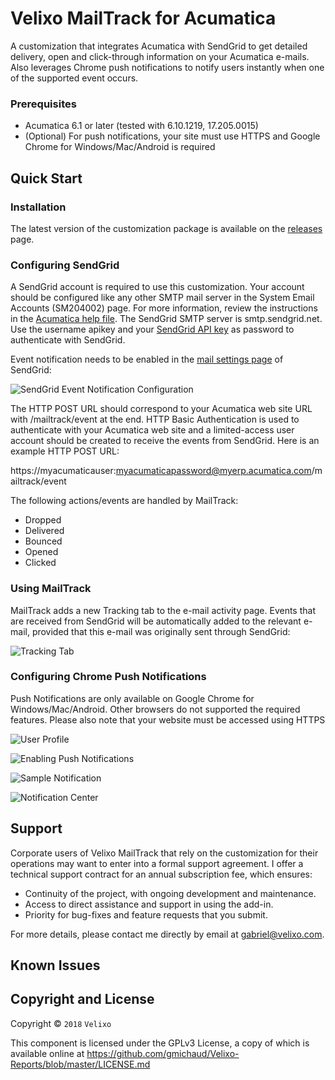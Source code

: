 ﻿Velixo MailTrack for Acumatica
======================================
A customization that integrates Acumatica with SendGrid to get detailed delivery, open and click-through information on your Acumatica e-mails. Also leverages Chrome push notifications to notify users instantly when one of the supported event occurs.

### Prerequisites
* Acumatica 6.1 or later (tested with 6.10.1219, 17.205.0015)
* (Optional) For push notifications, your site must use HTTPS and Google Chrome for Windows/Mac/Android is required

Quick Start
-----------

### Installation
The latest version of the customization package is available on the [releases](https://github.com/gmichaud/Velixo-MailTrack/releases) page.

### Configuring SendGrid
A SendGrid account is required to use this customization. Your account should be configured like any other SMTP mail server in the System Email Accounts (SM204002) page. For more information, review the instructions in the [Acumatica help file](https://help.acumatica.com/?ScreenId=ShowWiki&pageid=77f0cf69-a363-4b12-9241-2ff4dd54d8ae). The SendGrid SMTP server is smtp.sendgrid.net. Use the username apikey and your [SendGrid API key](https://app.sendgrid.com/settings/api_keys) as password to authenticate with SendGrid.

Event notification needs to be enabled in the [mail settings page](https://app.sendgrid.com/settings/mail_settings) of SendGrid:

![SendGrid Event Notification Configuration](http://gmichaud.github.com/images/mailtrack/sendgridmailsettings.png)

The HTTP POST URL should correspond to your Acumatica web site URL with /mailtrack/event at the end. HTTP Basic Authentication is used to authenticate with your Acumatica web site and a limited-access user account should be created to receive the events from SendGrid. Here is an example HTTP POST URL:

https://myacumaticauser:myacumaticapassword@myerp.acumatica.com/mailtrack/event

The following actions/events are handled by MailTrack:
* Dropped
* Delivered
* Bounced
* Opened
* Clicked

### Using MailTrack
MailTrack adds a new Tracking tab to the e-mail activity page. Events that are received from SendGrid will be automatically added to the relevant e-mail, provided that this e-mail was originally sent through SendGrid:

![Tracking Tab](http://gmichaud.github.com/images/mailtrack/trackingtab.png)

### Configuring Chrome Push Notifications
Push Notifications are only available on Google Chrome for Windows/Mac/Android. Other browsers do not supported the required features. Please also note that your website must be accessed using HTTPS

![User Profile](http://gmichaud.github.com/images/mailtrack/userprofile.png)

![Enabling Push Notifications](http://gmichaud.github.com/images/mailtrack/enablepush.png)

![Sample Notification](http://gmichaud.github.com/images/mailtrack/samplenotification.png)

![Notification Center](http://gmichaud.github.com/images/mailtrack/notificationcenter.png)

Support
-----------
Corporate users of Velixo MailTrack that rely on the customization for their operations may want to enter into a formal support agreement. I offer a technical support contract for an annual subscription fee, which ensures:
* Continuity of the project, with ongoing development and maintenance.
* Access to direct assistance and support in using the add-in.
* Priority for bug-fixes and feature requests that you submit.

For more details, please contact me directly by email at gabriel@velixo.com.

Known Issues
------------

## Copyright and License

Copyright © `2018` `Velixo`

This component is licensed under the GPLv3 License, a copy of which is available online at https://github.com/gmichaud/Velixo-Reports/blob/master/LICENSE.md
